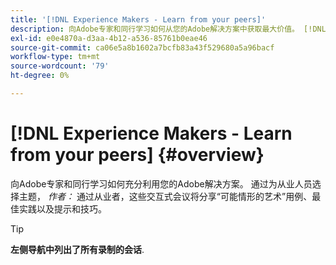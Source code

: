 ```yaml
---
title: '[!DNL Experience Makers - Learn from your peers]'
description: 向Adobe专家和同行学习如何从您的Adobe解决方案中获取最大价值。 [!DNL Experience Makers - Learn from your peers] 是一个全球性的虚拟客户学习活动系列，专注于深入了解 [!DNL Adobe Experience Cloud] 解决方案。
exl-id: e0e4870a-d3aa-4b12-a536-85761b0eae46
source-git-commit: ca06e5a8b1602a7bcfb83a43f529680a5a96bacf
workflow-type: tm+mt
source-wordcount: '79'
ht-degree: 0%

---
```


# [!DNL Experience Makers - Learn from your peers] {#overview}

<!-- <img alt="Experience Makers Learn from your peers" src="./assets/skill-exchange.png" /> -->

向Adobe专家和同行学习如何充分利用您的Adobe解决方案。 通过为从业人员选择主题， _作者：_ 通过从业者，这些交互式会议将分享“可能情形的艺术”用例、最佳实践以及提示和技巧。

>[!TIP]
>
>**左侧导航中列出了所有录制的会话**.
